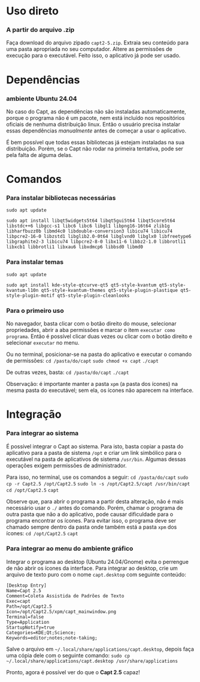 # Uso direto
### A partir do arquivo .zip

Faça download do arquivo zipado `capt2-5.zip`. Extraia seu conteúdo para uma pasta apropriada no seu computador. Altere as permissões de execução para o executável. Feito isso, o aplicativo já pode ser usado.

# Dependências
### ambiente Ubuntu 24.04

No caso do Capt, as dependências não são instaladas automaticamente, porque o programa não é um pacote, nem está incluído nos repositórios oficiais de nenhuma distribuição linux. Então o usuário precisa instalar essas dependências *manualmente* antes de começar a usar o aplicativo.

É bem possível que todas essas bibliotecas já estejam instaladas na sua distribuição. Porém, se o Capt não rodar na primeira tentativa, pode ser pela falta de alguma delas.

# Comandos
### Para instalar bibliotecas necessárias

`sudo apt update`

`sudo apt install libqt5widgets5t64 libqt5gui5t64 libqt5core5t64 libstdc++6 libgcc-s1 libc6 libc6 libgl1 libpng16-16t64 zlib1g libharfbuzz0b libmd4c0 libdouble-conversion3 libicu74 libicu74 libpcre2-16-0 libzstd1 libglib2.0-0t64 libglvnd0 libglx0 libfreetype6 libgraphite2-3 libicu74 libpcre2-8-0 libx11-6 libbz2-1.0 libbrotli1 libxcb1 libbrotli1 libxau6 libxdmcp6 libbsd0 libmd0`

### Para instalar temas
`sudo apt update`

`sudo apt install kde-style-qtcurve-qt5 qt5-style-kvantum qt5-style-kvantum-l10n qt5-style-kvantum-themes qt5-style-plugin-plastique qt5-style-plugin-motif qt5-style-plugin-cleanlooks`

### Para o primeiro uso

No navegador, basta clicar com o botão direito do mouse, selecionar propriedades, abrir a aba permissões e marcar o item `executar como programa`. Então é possível clicar duas vezes ou clicar com o botão direito e selecionar `executar` no menu.

Ou no terminal, posicionar-se na pasta do aplicativo e executar o comando de permissões:
`cd /pasta/do/capt`
`sudo chmod +x capt`
`./capt`

De outras vezes, basta:
`cd /pasta/do/capt`
`./capt`
 
Observação: é importante manter a pasta `xpm` (a pasta dos ícones) na mesma pasta do executável; sem ela, os ícones não aparecem na interface.

# Integração
### Para integrar ao sistema

É possível integrar o Capt ao sistema. Para isto, basta copiar a pasta do aplicativo para a pasta de sistema `/opt` e criar um link simbólico para o executável na pasta de aplicativos de sistema `/usr/bin`. Algumas dessas operações exigem permissões de administrador.

Para isso, no terminal, use os comandos a seguir:
`cd /pasta/do/capt`
`sudo cp -r Capt2.5 /opt/Capt2.5`
`sudo ln -s /opt/Capt2.5/capt /usr/bin/capt`
`cd /opt/Capt2.5`
`capt`

Observe que, para abrir o programa a partir desta alteração, não é mais necessário usar o `./` antes do comando. Porém, chamar o programa de outra pasta que não a do aplicativo, pode causar dificuldade para o programa encontrar os ícones. Para evitar isso, o programa deve ser chamado sempre dentro da pasta onde também está a pasta `xpm` dos ícones:
`cd /opt/Capt2.5`
`capt`

### Para integrar ao menu do ambiente gráfico

Integrar o programa ao desktop (Ubuntu 24.04/Gnome) evita o perrengue de não abrir os ícones da interface. Para integrar ao desktop, crie um arquivo de texto puro com o nome `capt.desktop` com seguinte conteúdo:

```
[Desktop Entry]
Name=Capt 2.5
Comment=Coleta Assistida de Padrões de Texto
Exec=capt
Path=/opt/Capt2.5
Icon=/opt/Capt2.5/xpm/capt_mainwindow.png
Terminal=false
Type=Application
StartupNotify=true
Categories=KDE;Qt;Science;
Keywords=editor;notes;note-taking;
```

Salve o arquivo em `~/.local/share/applications/capt.desktop`, depois faça uma cópia dele com o seguinte comando:
`sudo cp ~/.local/share/applications/capt.desktop /usr/share/applications`

Pronto, agora é possível ver do que o **Capt 2.5** capaz!
